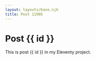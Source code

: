 ```yaml
---
layout: layouts/base.njk
title: Post 11905
---
```


# Post {{ id }}

This is post {{ id }} in my Eleventy project.
